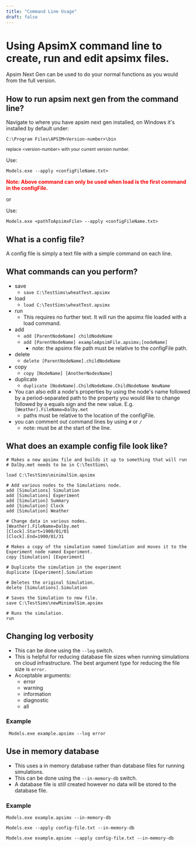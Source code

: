 ```yaml
---
title: "Command Line Usage"
draft: false
---
```


# Using ApsimX command line to create, run and edit apsimx files.

Apsim Next Gen can be used to do your normal functions as you would from the full version.

## How to run apsim next gen from the command line?

Navigate to where you have apsim next gen installed, on Windows it's installed by default under: 

```
C:\Program Files\APSIM<Version-number>\bin
```

<small> replace \<version-number\> with your current version number. </small>

Use: 

```
Models.exe --apply <configFileName.txt>
``` 
<strong style="color:red"> Note: Above command can only be used when load is the first command in the configFile. </strong>

or

Use: 

```
Models.exe <pathToApsimxFile> --apply <configFileName.txt> 
```

## What is a config file?

A config file is simply a text file with a simple command on each line.

## What commands can you perform?

- save
    - ```save C:\TestSims\wheatTest.apsimx```
- load
    - ```load C:\TestSims\wheatTest.apsimx```
- run
    - This requires no further text. It will run the apsimx file loaded with a load command.
- add
    - ```add [ParentNodeName] childNodeName```
    - ```add [ParentNodeName] exampleApsimFile.apsimx;[nodeName]```
        - note: the apsimx file path must be relative to the configFile path.
- delete
    - ```delete [ParentNodeName].childNodeName```
- copy
    - ```copy [NodeName] [AnotherNodesName]```
- duplicate
    - ```duplicate [NodeName].ChildNodeName.ChildNodeName NewName```
- You can also edit a node's properties by using the node's name followed by a period-separated path to the property you would like to change followed by a equals sign and the new value. E.g. ```[Weather].FileName=Dalby.met```
    - paths must be relative to the location of the configFile.
- you can comment out command lines by using ```#``` or ```/```
    - note: must be at the start of the line. 

## What does an example config file look like?
```
# Makes a new apsimx file and builds it up to something that will run
# Dalby.met needs to be in C:\TestSims\

load C:\TestSims\minimalSim.apsimx

# Add various nodes to the Simulations node.
add [Simulations] Simulation
add [Simulations] Experiment
add [Simulation] Summary
add [Simulation] Clock
add [Simulation] Weather

# Change data in various nodes.
[Weather].FileName=Dalby.met
[Clock].Start=1900/01/01
[Clock].End=1900/01/31

# Makes a copy of the simulation named Simulation and moves it to the Experiment node named Experiment.
copy [Simulation] [Experiment]

# Duplicate the simulation in the experiment
duplicate [Experiment].Simulation

# Deletes the original Simulation.
delete [Simulations].Simulation

# Saves the Simulation to new file.
save C:\TestSims\newMinimalSim.apsimx

# Runs the simulation.
run
```

## Changing log verbosity
- This can be done using the `--log` switch.
- This is helpful for reducing database file sizes when running simulations on cloud infrastructure. The best argument type for reducing the file size is `error`.
- Acceptable arguments:
    - error
    - warning
    - information
    - diagnostic
    - all 

### Example
` Models.exe example.apsimx --log error`

## Use in memory database
- This uses a in memory database rather than database files for running simulations.
- This can be done using the `--in-memory-db` switch.
- A database file is still created however no data will be stored to the database file.

### Example
`Models.exe example.apsimx --in-memory-db`

`Models.exe --apply config-file.txt --in-memory-db`

`Models.exe example.apsimx --apply config-file.txt --in-memory-db`

